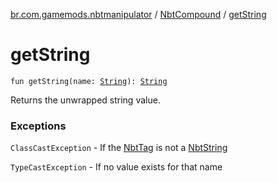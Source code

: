 [br.com.gamemods.nbtmanipulator](../index.md) / [NbtCompound](index.md) / [getString](./get-string.md)

# getString

`fun getString(name: `[`String`](https://kotlinlang.org/api/latest/jvm/stdlib/kotlin/-string/index.html)`): `[`String`](https://kotlinlang.org/api/latest/jvm/stdlib/kotlin/-string/index.html)

Returns the unwrapped string value.

### Exceptions

`ClassCastException` - If the [NbtTag](../-nbt-tag.md) is not a [NbtString](../-nbt-string/index.md)

`TypeCastException` - If no value exists for that name